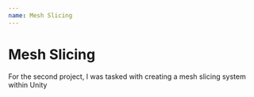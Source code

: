 ```yaml
---
name: Mesh Slicing
---
```


# Mesh Slicing

For the second project, I was tasked with creating a mesh slicing system within Unity

